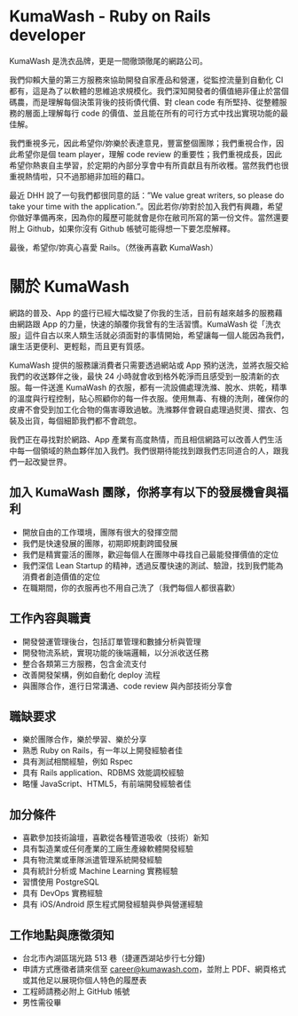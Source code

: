 # KumaWash - Ruby on Rails developer

KumaWash 是洗衣品牌，更是一間徹頭徹尾的網路公司。

我們仰賴大量的第三方服務來協助開發自家產品和營運，從監控流量到自動化 CI 都有，這是為了以軟體的思維追求規模化。我們深知開發者的價值絕非僅止於當個碼農，而是理解每個決策背後的技術債代價、對 clean code 有所堅持、從整體服務的層面上理解每行 code 的價值、並且能在所有的可行方式中找出實現功能的最佳解。

我們重視多元，因此希望你/妳樂於表達意見，豐富整個團隊；我們重視合作，因此希望你是個 team player，理解 code review 的重要性；我們重視成長，因此希望你熱衷自主學習，於定期的內部分享會中有所貢獻且有所收穫。當然我們也很重視熱情啦，只不過那絕非加班的藉口。

最近 DHH 說了一句我們都很同意的話：”We value great writers, so please do take your time with the application.”。因此若你/妳對於加入我們有興趣，希望你做好準備再來，因為你的履歷可能就會是你在敝司所寫的第一份文件。當然還要附上 Github，如果你沒有 Github 帳號可能得想一下要怎麼解釋。

最後，希望你/妳真心喜愛 Rails。（然後再喜歡 KumaWash）

# 關於 KumaWash

網路的普及、App 的盛行已經大幅改變了你我的生活，目前有越來越多的服務藉由網路跟 App 的力量，快速的顛覆你我曾有的生活習慣。KumaWash 從「洗衣服」這件自古以來人類生活就必須面對的事情開始，希望讓每一個人能因為我們，讓生活更便利、更輕鬆，而且更有質感。

KumaWash 提供的服務讓消費者只需要透過網站或 App 預約送洗，並將衣服交給我們的收送夥伴之後，最快 24 小時就會收到格外乾淨而且感受到一股清新的衣服。每一件送進 KumaWash 的衣服，都有一流設備處理洗滌、脫水、烘乾，精準的溫度與行程控制，貼心照顧你的每一件衣服。使用無毒、有機的洗劑，確保你的皮膚不會受到加工化合物的傷害導致過敏。洗滌夥伴會親自處理過熨燙、摺衣、包裝及出貨，每個細節我們都不會疏忽。

我們正在尋找對於網路、App 產業有高度熱情，而且相信網路可以改善人們生活中每一個領域的熱血夥伴加入我們。我們很期待能找到跟我們志同道合的人，跟我們一起改變世界。

## 加入 KumaWash 團隊，你將享有以下的發展機會與福利

* 開放自由的工作環境，團隊有很大的發揮空間
* 我們是快速發展的團隊，初期即規劃跨國發展
* 我們是精實靈活的團隊，歡迎每個人在團隊中尋找自己最能發揮價值的定位
* 我們深信 Lean Startup 的精神，透過反覆快速的測試、驗證，找到我們能為消費者創造價值的定位
* 在職期間，你的衣服再也不用自己洗了（我們每個人都很喜歡）

## 工作內容與職責

* 開發營運管理後台，包括訂單管理和數據分析與管理
* 開發物流系統，實現功能的後端邏輯，以分派收送任務
* 整合各類第三方服務，包含金流支付
* 改善開發架構，例如自動化 deploy 流程
* 與團隊合作，進行日常溝通、code review 與內部技術分享會

## 職缺要求

* 樂於團隊合作，樂於學習、樂於分享
* 熟悉 Ruby on Rails，有一年以上開發經驗者佳
* 具有測試相關經驗，例如 Rspec
* 具有 Rails application、RDBMS 效能調校經驗
* 略懂 JavaScript、HTML5，有前端開發經驗者佳

## 加分條件

* 喜歡參加技術論壇，喜歡從各種管道吸收（技術）新知
* 具有製造業或任何產業的工廠生產線軟體開發經驗
* 具有物流業或車隊派遣管理系統開發經驗
* 具有統計分析或 Machine Learning 實務經驗
* 習慣使用 PostgreSQL
* 具有 DevOps 實務經驗
* 具有 iOS/Android 原生程式開發經驗與參與營運經驗

## 工作地點與應徵須知

* 台北市內湖區瑞光路 513 巷（捷運西湖站步行七分鐘)
* 申請方式應徵者請來信至 career@kumawash.com，並附上 PDF、網頁格式或其他足以展現你個人特色的履歷表
* 工程師請務必附上 GitHub 帳號
* 男性需役畢

